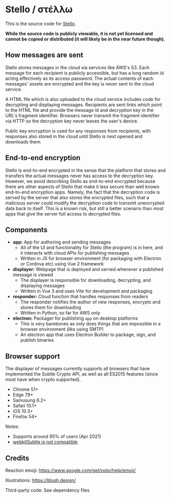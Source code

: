 # Stello / στέλλω

This is the source code for [Stello](https://stello.news).

**While the source code is publicly viewable, it is not yet licensed and cannot be copied or distributed (it will likely be in the near future though).**


## How messages are sent

Stello stores messages in the cloud via services like AWS's S3. Each message for each recipient is publicly accessible, but has a long random id acting effectively as its access password. The actual contents of each messages' assets are encrypted and the key is never sent to the cloud service.

A HTML file which is also uploaded to the cloud service includes code for decrypting and displaying messages. Recipients are sent links which point to the HTML file and provide the message id and decryption key in the URL's fragment identifier. Browsers never transmit the fragment identifier via HTTP so the decryption key never leaves the user's device.

Public key encryption is used for any responses from recipients, with responses also stored in the cloud until Stello is next opened and downloads them.


## End-to-end encryption

Stello is end-to-end encrypted in the sense that the platform that stores and transfers the actual messages never has access to the decryption key. However, we avoid describing Stello as end-to-end encrypted because there are other aspects of Stello that make it less secure than well known end-to-end encryption apps. Namely, the fact that the decryption code is served by the server that also stores the encrypted files, such that a malicious server could modify the decryption code to transmit unencrypted data back to itself. This is a known risk, but still a better scenario than most apps that give the server full access to decrypted files.


## Components

 - **app:** App for authoring and sending messages
    - All of the UI and functionality for Stello (the program) is in here, and it interacts with cloud APIs for publishing messages
    - Written in JS for browser environment (for packaging with Electron or Cordova etc) using Vue 2 framework
 - **displayer:** Webpage that is deployed and served whenever a published message is viewed
    - The displayer is responsible for downloading, decrypting, and displaying messages
    - Written in Vue 3 and uses Vite for development and packaging
 - **responder:** Cloud function that handles responses from readers
    - The responder notifies the author of new responses, encrypts and stores them for downloading
    - Written in Python, so far for AWS only
 - **electron:** Packager for publishing `app` on desktop platforms
    - This is very barebones as only does things that are impossible in a browser environment (like using SMTP)
    - An electron app that uses Electron Builder to package, sign, and publish binaries


## Browser support

The displayer of messages currently supports all browsers that have implemented the Subtle Crypto API, as well as all ES2015 features (since most have when crypto supported).

 - Chrome 51+
 - Edge 79+
 - Samusung 6.2+
 - Safari 10.1+
 - iOS 10.3+
 - Firefox 54+

Notes:
* Supports around 95% of users (Apr 2021)
* [webkitSubtle is not compatible](https://webkit.org/blog/7790/update-on-web-cryptography/)


## Credits

Reaction emoji: https://www.google.com/get/noto/help/emoji/

Illustrations: https://blush.design/

Third-party code: See dependency files
